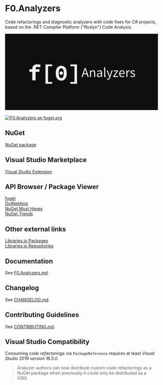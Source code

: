 # F0.Analyzers
Code refactorings and diagnostic analyzers with code fixes for C# projects, based on the .NET Compiler Platform ("Roslyn") Code Analysis.

![F0.Analyzers](https://raw.githubusercontent.com/Flash0ver/F0/master/Branding/GitHub/F0.Analyzers.png)

[![F0.Analyzers on fuget.org](https://www.fuget.org/packages/F0.Analyzers/badge.svg)](https://www.fuget.org/packages/F0.Analyzers)

## NuGet
[NuGet package](https://www.nuget.org/packages/F0.Analyzers/)

## Visual Studio Marketplace
[Visual Studio Extension](https://marketplace.visualstudio.com/items?itemName=Flash0Ware.F0-Analyzers-VS)

## API Browser / Package Viewer
[fuget](https://www.fuget.org/packages/F0.Analyzers)\
[DotNetApis](http://dotnetapis.com/pkg/F0.Analyzers)\
[NuGet Must Haves](https://nugetmusthaves.com/Package/F0.Analyzers)\
[NuGet Trends](https://nugettrends.com/packages?months=12&ids=F0.Analyzers)

## Other external links
[Libraries.io Packages](https://libraries.io/nuget/F0.Analyzers)\
[Libraries.io Repositories](https://libraries.io/github/Flash0ver/F0.Analyzers)

## Documentation
See [F0.Analyzers.md](./documentation/F0.Analyzers.md).

## Changelog
See [CHANGELOG.md](./CHANGELOG.md).

## Contributing Guidelines
See [CONTRIBUTING.md](./CONTRIBUTING.md).

## Visual Studio Compatibility
Consuming _code refactorings_ via `PackageReference` requires at least _Visual Studio 2019 version 16.5.0_.

> Analyzer authors can now distribute custom code refactorings as a NuGet package when previously it could only be distributed as a VSIX.
